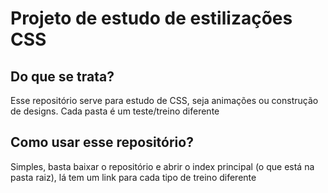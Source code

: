 # Projeto de estudo de estilizações CSS

## Do que se trata?

Esse repositório serve para estudo de CSS, seja animações ou construção de designs. Cada pasta é um teste/treino diferente

## Como usar esse repositório?

Simples, basta baixar o repositório e abrir o index principal (o que está na pasta raiz), lá tem um link para cada tipo de treino diferente